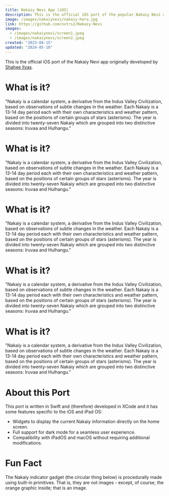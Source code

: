 ```yaml
---
title: Nakaiy Nevi App (iOS)
description: This is the official iOS port of the popular Nakaiy Nevi app.
image: /images/nakaiynevi/nakaiy-hero.jpg
link: https://github.com/nxtrs2/Nakaiy-Nevi
images:
  - /images/nakaiynevi/screen1.jpeg
  - /images/nakaiynevi/screen2.jpeg
created: "2023-04-15"
updated: "2024-05-10"
---
```


This is the official iOS port of the Nakaiy Nevi app originally developed by [Shahee Ilyas](https://www.shaheeilyas.com).

# What is it?

"Nakaiy is a calendar system, a derivative from the Indus Valley Civilization, based on observations of subtle changes in the weather. Each Nakaiy is a 13-14 day period each with their own characteristics and weather pattern, based on the positions of certain groups of stars (asterisms). The year is divided into twenty-seven Nakaiy which are grouped into two distinctive seasons: Iruvaa and Hulhangu."

# What is it?

"Nakaiy is a calendar system, a derivative from the Indus Valley Civilization, based on observations of subtle changes in the weather. Each Nakaiy is a 13-14 day period each with their own characteristics and weather pattern, based on the positions of certain groups of stars (asterisms). The year is divided into twenty-seven Nakaiy which are grouped into two distinctive seasons: Iruvaa and Hulhangu."

# What is it?

"Nakaiy is a calendar system, a derivative from the Indus Valley Civilization, based on observations of subtle changes in the weather. Each Nakaiy is a 13-14 day period each with their own characteristics and weather pattern, based on the positions of certain groups of stars (asterisms). The year is divided into twenty-seven Nakaiy which are grouped into two distinctive seasons: Iruvaa and Hulhangu."

# What is it?

"Nakaiy is a calendar system, a derivative from the Indus Valley Civilization, based on observations of subtle changes in the weather. Each Nakaiy is a 13-14 day period each with their own characteristics and weather pattern, based on the positions of certain groups of stars (asterisms). The year is divided into twenty-seven Nakaiy which are grouped into two distinctive seasons: Iruvaa and Hulhangu."

# What is it?

"Nakaiy is a calendar system, a derivative from the Indus Valley Civilization, based on observations of subtle changes in the weather. Each Nakaiy is a 13-14 day period each with their own characteristics and weather pattern, based on the positions of certain groups of stars (asterisms). The year is divided into twenty-seven Nakaiy which are grouped into two distinctive seasons: Iruvaa and Hulhangu."

# About this Port

This port is written in Swift and (therefore) developed in XCode and it has some features specific to the iOS and iPad OS:

- Widgets to display the current Nakaiy information directly on the home screen.
- Full support for dark mode for a seamless user experience.
- Compatibility with iPadOS and macOS without requiring additional modifications.

# Fun Fact

The Nakaiy indicator gadget (the circular thing below) is procedurally made using built-in primitives. That is, they are not images - except, of course, the orange graphic inside; that is an image.
